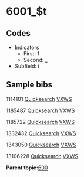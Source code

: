 # 6001\_$t

## Codes

-   Indicators
    -   First: 1
    -   Second: \_
-   Subfield: t

## Sample bibs

1114101 [Quicksearch](https://search.library.yale.edu/catalog/1114101) [VXWS](http://prodorbis.library.yale.edu:7014/vxws/GetHoldingsService?bibId=1114101)

1185487 [Quicksearch](https://search.library.yale.edu/catalog/1185487) [VXWS](http://prodorbis.library.yale.edu:7014/vxws/GetHoldingsService?bibId=1185487)

1185722 [Quicksearch](https://search.library.yale.edu/catalog/1185722) [VXWS](http://prodorbis.library.yale.edu:7014/vxws/GetHoldingsService?bibId=1185722)

1332432 [Quicksearch](https://search.library.yale.edu/catalog/1332432) [VXWS](http://prodorbis.library.yale.edu:7014/vxws/GetHoldingsService?bibId=1332432)

1343050 [Quicksearch](https://search.library.yale.edu/catalog/1343050) [VXWS](http://prodorbis.library.yale.edu:7014/vxws/GetHoldingsService?bibId=1343050)

13106228 [Quicksearch](https://search.library.yale.edu/catalog/13106228) [VXWS](http://prodorbis.library.yale.edu:7014/vxws/GetHoldingsService?bibId=13106228)

**Parent topic:**[600](../../tags/600/600.md)

